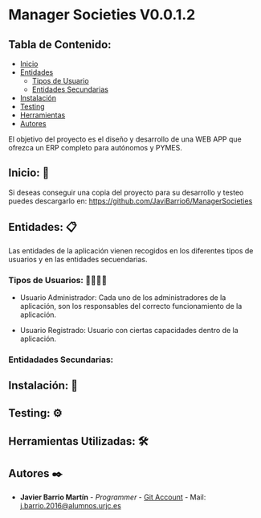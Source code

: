 # Manager Societies V0.0.1.2
## Tabla de Contenido:
- [Inicio](#inicio)
- [Entidades](#entidades)
    + [Tipos de Usuario](#tipos-de-usuarios)
    + [Entidades Secundarias](#entidadades-secundarias)
- [Instalación](#instalación)
- [Testing](#testing)
- [Herramientas](#herramientas-utilizadas)
- [Autores](#autores)

El objetivo del proyecto es el diseño y desarrollo de una WEB APP que ofrezca un ERP completo para autónomos y PYMES.

## Inicio: 🚀
Si deseas conseguir una copia del proyecto para su desarrollo y testeo puedes descargarlo en: https://github.com/JaviBarrio6/ManagerSocieties

## Entidades: 📋
Las entidades de la aplicación vienen recogidos en los diferentes tipos de usuarios y en las entidades secuendarias.

### Tipos de Usuarios: 👨‍💼👩‍💼

* Usuario Administrador: Cada uno de los administradores de la aplicación, son los responsables del correcto funcionamiento de la aplicación.

* Usuario Registrado: Usuario con ciertas capacidades dentro de la aplicación.

### Entidadades Secundarias:

## Instalación: 🔧

## Testing: ⚙️

## Herramientas Utilizadas: 🛠️

## Autores ✒️
* **Javier Barrio Martín** - *Programmer* - [Git Account](https://github.com/JaviBarrio6) - Mail: j.barrio.2016@alumnos.urjc.es
